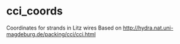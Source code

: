 # cci_coords
Coordinates for strands in Litz wires
Based on http://hydra.nat.uni-magdeburg.de/packing/cci/cci.html
